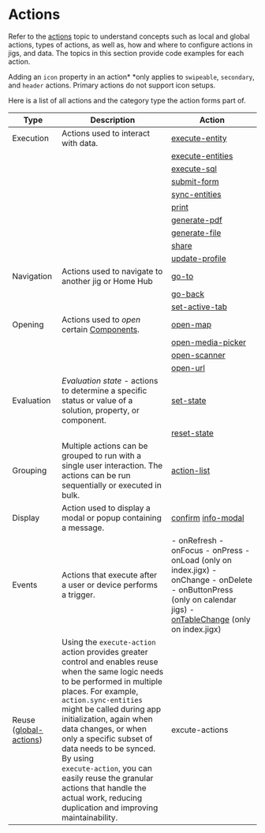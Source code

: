 # Actions

Refer to the [actions](https://docs.jigx.com/actions) topic to understand concepts such as local and global actions, types of actions, as well as, how and where to configure actions in jigs, and data. The topics in this section provide code examples for each action.

Adding an `icon` property in an action\* \*only applies to `swipeable`, `secondary`, and `header` actions. Primary actions do not support icon setups.

Here is a list of all actions and the category type the action forms part of.

| **Type**                                                      | **Description**                                                                                                                                                                                                                                                                                                                                                                                                                                                           | **Action**                                                                                                                                                                                                                |
| ------------------------------------------------------------- | ------------------------------------------------------------------------------------------------------------------------------------------------------------------------------------------------------------------------------------------------------------------------------------------------------------------------------------------------------------------------------------------------------------------------------------------------------------------------- | ------------------------------------------------------------------------------------------------------------------------------------------------------------------------------------------------------------------------- |
| Execution                                                     | Actions used to interact with data.                                                                                                                                                                                                                                                                                                                                                                                                                                       | [execute-entity](./Actions/execute-entity.md)                                                                                                                                                                             |
|                                                               |                                                                                                                                                                                                                                                                                                                                                                                                                                                                           | [execute-entities](./Actions/execute-entities.md)                                                                                                                                                                         |
|                                                               |                                                                                                                                                                                                                                                                                                                                                                                                                                                                           | [execute-sql](./Actions/execute-sql.md)                                                                                                                                                                                   |
|                                                               |                                                                                                                                                                                                                                                                                                                                                                                                                                                                           | [submit-form](./Actions/submit-form.md)                                                                                                                                                                                   |
|                                                               |                                                                                                                                                                                                                                                                                                                                                                                                                                                                           | [sync-entities](./Actions/sync-entities.md)                                                                                                                                                                               |
|                                                               |                                                                                                                                                                                                                                                                                                                                                                                                                                                                           | [print](./Actions/print.md)                                                                                                                                                                                               |
|                                                               |                                                                                                                                                                                                                                                                                                                                                                                                                                                                           | [generate-pdf](./Actions/generate-pdf.md)                                                                                                                                                                                 |
|                                                               |                                                                                                                                                                                                                                                                                                                                                                                                                                                                           | [generate-file](./Actions/generate-file.md)                                                                                                                                                                               |
|                                                               |                                                                                                                                                                                                                                                                                                                                                                                                                                                                           | [share](./Actions/share.md)                                                                                                                                                                                               |
|                                                               |                                                                                                                                                                                                                                                                                                                                                                                                                                                                           | [update-profile](./Actions/update-profile.md)                                                                                                                                                                             |
| Navigation                                                    | Actions used to navigate to another jig or Home Hub                                                                                                                                                                                                                                                                                                                                                                                                                       | [go-to](./Actions/go-to.md)&#xA;                                                                                                                                                                                          |
|                                                               |                                                                                                                                                                                                                                                                                                                                                                                                                                                                           | [go-back](./Actions/go-back.md)                                                                                                                                                                                           |
|                                                               |                                                                                                                                                                                                                                                                                                                                                                                                                                                                           | [set-active-tab](./Actions/set-active-tab.md)                                                                                                                                                                             |
| Opening                                                       | Actions used to _open_ certain [Components](./Components.md).                                                                                                                                                                                                                                                                                                                                                                                                             | [open-map](./Actions/open-map.md)                                                                                                                                                                                         |
|                                                               |                                                                                                                                                                                                                                                                                                                                                                                                                                                                           | [open-media-picker](./Actions/open-media-picker.md)                                                                                                                                                                       |
|                                                               |                                                                                                                                                                                                                                                                                                                                                                                                                                                                           | [open-scanner](./Actions/open-scanner.md)                                                                                                                                                                                 |
|                                                               |                                                                                                                                                                                                                                                                                                                                                                                                                                                                           | [open-url](./Actions/open-url.md)                                                                                                                                                                                         |
| Evaluation                                                    | _Evaluation state -_ actions to determine a specific status or value of a solution, property, or component.                                                                                                                                                                                                                                                                                                                                                               | [set-state](./Actions/set-state.md)                                                                                                                                                                                       |
|                                                               |                                                                                                                                                                                                                                                                                                                                                                                                                                                                           | [reset-state](./Actions/reset-state.md)                                                                                                                                                                                   |
| Grouping                                                      | Multiple actions can be grouped to run with a single user interaction. The actions can be run sequentially or executed in bulk.                                                                                                                                                                                                                                                                                                                                           | [action-list](./Actions/action-list.md)                                                                                                                                                                                   |
| Display                                                       | Action used to display a modal or popup containing a message.                                                                                                                                                                                                                                                                                                                                                                                                             | [confirm](./Actions/confirm.md)&#xA;[info-modal](./Actions/info-modal.md)                                                                                                                                                 |
| Events                                                        | Actions that execute after a user or device performs a trigger.                                                                                                                                                                                                                                                                                                                                                                                                           | - onRefresh&#xA;- onFocus&#xA;- onPress&#xA;- onLoad (only on index.jigx)&#xA;- onChange&#xA;- onDelete&#xA;- onButtonPress (only on calendar jigs)&#xA;- [onTableChange](./Events/onTableChange.md) (only on index.jigx) |
| Reuse ([global-actions](https://docs.jigx.com/actions#OUnpg)) | Using the `execute-action` action provides greater control and enables reuse when the same logic needs to be performed in multiple places. For example, `action.sync-entities` might be called during app initialization, again when data changes, or when only a specific subset of data needs to be synced. By using <br />`execute-action`, you can easily reuse the granular actions that handle the actual work, reducing duplication and improving maintainability. | excute-actions                                                                                                                                                                                                            |
